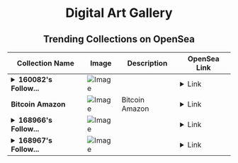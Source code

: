 <div align="center">

# Digital Art Gallery

## Trending Collections on OpenSea

| Collection Name                       | Image                                                                                     | Description                       | OpenSea Link                                                                                          |
|---------------------------------------|-------------------------------------------------------------------------------------------|-----------------------------------|--------------------------------------------------------------------------------------------------------|
| **<details><summary>160082's Follow...</summary>160082's Follower</details>** | ![Image](https://i.seadn.io/s/raw/files/19f9f090920392cc3650cbdf4361755b.png?w=500&auto=format?w=200&auto=format) |  | <details><summary>Link</summary>[160082's Follower](https://opensea.io/collection/160082-s-follower)</details> |
| **Bitcoin Amazon** | ![Image](https://i.seadn.io/s/raw/files/e7694fc25e679b028673c16e2011c4f4.png?w=500&auto=format?w=200&auto=format) | Bitcoin Amazon | <details><summary>Link</summary>[Bitcoin Amazon](https://opensea.io/collection/bitcoin-amazon)</details> |
| **<details><summary>168966's Follow...</summary>168966's Follower</details>** | ![Image](https://i.seadn.io/s/raw/files/19f9f090920392cc3650cbdf4361755b.png?w=500&auto=format?w=200&auto=format) |  | <details><summary>Link</summary>[168966's Follower](https://opensea.io/collection/168966-s-follower)</details> |
| **<details><summary>168967's Follow...</summary>168967's Follower</details>** | ![Image](https://i.seadn.io/s/raw/files/19f9f090920392cc3650cbdf4361755b.png?w=500&auto=format?w=200&auto=format) |  | <details><summary>Link</summary>[168967's Follower](https://opensea.io/collection/168967-s-follower)</details> |

</div>